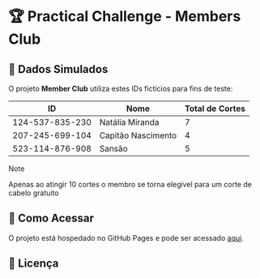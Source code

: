 # 🏆 Practical Challenge - Members Club
<h2 id="dados-simulados">🔢 Dados Simulados</h2>

<p>
  O projeto <b>Member Club</b> utiliza estes IDs fictícios para fins de teste:
</p>

<table>
  <thead>
    <tr>
      <th>ID</th>
      <th>Nome</th>
      <th>Total de Cortes</th>
    </tr>
  </thead>
  <tbody>
    <tr>
      <td>124-537-835-230</td>
      <td>Natália Miranda</td>
      <td>7</td>
    </tr>
    <tr>
      <td>207-245-699-104</td>
      <td>Capitão Nascimento</td>
      <td>4</td>
    </tr>
    <tr>
      <td>523-114-876-908</td>
      <td>Sansão</td>
      <td>5</td>
    </tr>
  </tbody>
</table>

  > [!NOTE]  
  >  Apenas ao atingir 10 cortes o membro se torna elegível para um corte de cabelo gratuito

<h2 id="como-acessar">🔗 Como Acessar</h2>

<p>
  O projeto está hospedado no GitHub Pages e pode ser acessado <a href="https://skitttz.github.io/MBA-Rocketseat/">aqui</a>.
</p>

<h2 id="licenca">📄 Licença</h2>

<p>
